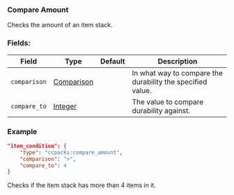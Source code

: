 ### Compare Amount

Checks the amount of an item stack.

### Fields:

Field  | Type | Default | Description
-------|------|---------|-------------
`comparison` | [Comparison]() | |  In what way to compare the durability the specified value.
`compare_to` | [Integer]() | | The value to compare durability against.

### Example
```json
"item_condition": {
    "type": "ccpacks:compare_amount",
    "comparison": ">",
    "compare_to": 4
}
```
Checks if the item stack has more than 4 items in it.